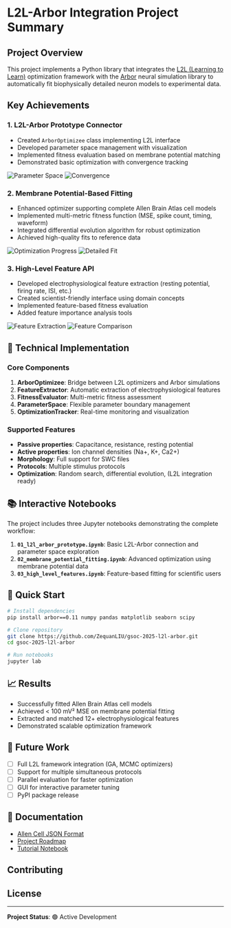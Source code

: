 # L2L-Arbor Integration Project Summary

## Project Overview

This project implements a Python library that integrates the [L2L (Learning to Learn)](https://github.com/Meta-optimization/L2L) optimization framework with the [Arbor](https://github.com/arbor-sim/arbor) neural simulation library to automatically fit biophysically detailed neuron models to experimental data.

## Key Achievements

### 1. **L2L-Arbor Prototype Connector** 
- Created `ArborOptimizee` class implementing L2L interface
- Developed parameter space management with visualization
- Implemented fitness evaluation based on membrane potential matching
- Demonstrated basic optimization with convergence tracking

![Parameter Space](notebook_outputs/01_parameter_space.png)
![Convergence](notebook_outputs/01_convergence.png)

### 2. **Membrane Potential-Based Fitting** 
- Enhanced optimizer supporting complete Allen Brain Atlas cell models
- Implemented multi-metric fitness function (MSE, spike count, timing, waveform)
- Integrated differential evolution algorithm for robust optimization
- Achieved high-quality fits to reference data

![Optimization Progress](notebook_outputs/02_optimization_progress.png)
![Detailed Fit](notebook_outputs/02_detailed_fit_comparison.png)

### 3. **High-Level Feature API** 
- Developed electrophysiological feature extraction (resting potential, firing rate, ISI, etc.)
- Created scientist-friendly interface using domain concepts
- Implemented feature-based fitness evaluation
- Added feature importance analysis tools

![Feature Extraction](notebook_outputs/03_feature_extraction_detailed.png)
![Feature Comparison](notebook_outputs/03_feature_comparison.png)

## 🔧 Technical Implementation

### Core Components

1. **ArborOptimizee**: Bridge between L2L optimizers and Arbor simulations
2. **FeatureExtractor**: Automatic extraction of electrophysiological features
3. **FitnessEvaluator**: Multi-metric fitness assessment
4. **ParameterSpace**: Flexible parameter boundary management
5. **OptimizationTracker**: Real-time monitoring and visualization

### Supported Features

- **Passive properties**: Capacitance, resistance, resting potential
- **Active properties**: Ion channel densities (Na+, K+, Ca2+)
- **Morphology**: Full support for SWC files
- **Protocols**: Multiple stimulus protocols
- **Optimization**: Random search, differential evolution, (L2L integration ready)

## 📚 Interactive Notebooks

The project includes three Jupyter notebooks demonstrating the complete workflow:

1. **`01_l2l_arbor_prototype.ipynb`**: Basic L2L-Arbor connection and parameter space exploration
2. **`02_membrane_potential_fitting.ipynb`**: Advanced optimization using membrane potential data
3. **`03_high_level_features.ipynb`**: Feature-based fitting for scientific users

## 🚀 Quick Start

```bash
# Install dependencies
pip install arbor==0.11 numpy pandas matplotlib seaborn scipy

# Clone repository
git clone https://github.com/ZequanLIU/gsoc-2025-l2l-arbor.git
cd gsoc-2025-l2l-arbor

# Run notebooks
jupyter lab
```

## 📈 Results

- Successfully fitted Allen Brain Atlas cell models
- Achieved < 100 mV² MSE on membrane potential fitting
- Extracted and matched 12+ electrophysiological features
- Demonstrated scalable optimization framework

## 🔮 Future Work

- [ ] Full L2L framework integration (GA, MCMC optimizers)
- [ ] Support for multiple simultaneous protocols
- [ ] Parallel evaluation for faster optimization
- [ ] GUI for interactive parameter tuning
- [ ] PyPI package release

## 📖 Documentation

- [Allen Cell JSON Format]( )
- [Project Roadmap](TODO.md)
- [Tutorial Notebook](allen-cell.ipynb)

## Contributing

 

## License



---

**Project Status**: 🟢 Active Development 
